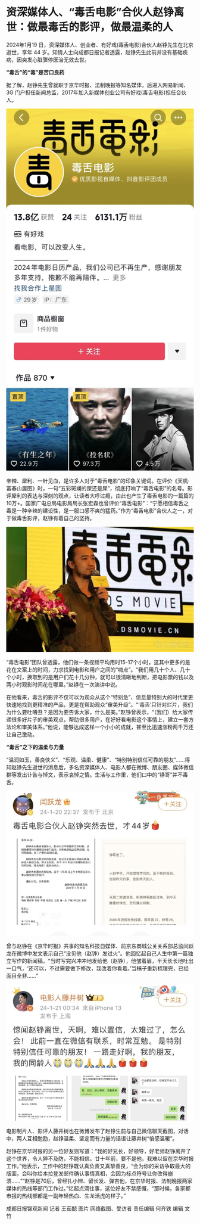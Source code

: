 # 资深媒体人、“毒舌电影”合伙人赵铮离世：做最毒舌的影评，做最温柔的人

2024年1月19 日，资深媒体人、创业者、有好戏(毒舌电影)合伙人赵铮先生在北京逝世，享年 44
岁。知情人士向成都日报记者透露，赵铮先生此前并没有基础疾病，因突发心脏骤停医治无效去世。

**“毒舌”的“毒”是苦口良药**

据了解，赵铮先生曾就职于京华时报、法制晚报等知名媒体，后进入网易新闻、3G 门户担任新闻总监，2017年加入新媒体创业公司有好戏(毒舌电影)担任合伙人。

![1e492e0944030ebee4b938c673439189.jpg](https://raw.githubusercontent.com/qqhsx/qqnews_image/main/2024/01/21/资深媒体人、“毒舌电影”合伙人赵铮离世：做最毒舌的影评，做最温柔的人/1e492e0944030ebee4b938c673439189.jpg)

辛辣、犀利、一针见血，是许多人对于“毒舌电影”的印象关键词。在评价《天机·富春山居图》时，一句“五彩斑斓的屎还是屎”，彻底打响了“毒舌电影”的名号。影评犀利的表达与深刻的观点，让读者大呼过瘾，由此也产生了毒舌电影的一篇篇的10万+。国家广电总局电影局局长张宏森也曾评价“毒舌电影”：“宁愿相信毒舌之毒是一种辛辣的建设性，是一服口感不爽的猛药。”作为“毒舌电影”合伙人之一，对于做毒舌影评，赵铮有着自己的坚持。

![7435d7a937148336c43d97ffcdf3f693.jpg](https://raw.githubusercontent.com/qqhsx/qqnews_image/main/2024/01/21/资深媒体人、“毒舌电影”合伙人赵铮离世：做最毒舌的影评，做最温柔的人/7435d7a937148336c43d97ffcdf3f693.jpg)

“毒舌电影”团队曾透露，他们做一条视频平均用时15-17个小时，这其中更多的是花在文案上的时间，力求找到电影和用户之间的“嗨点”。“我们用几十个人、几十个小时，换取到的是用户们花十几分钟，就可以很清晰地判断，把电影票的钱以及两小时观影时间花在哪里。”赵铮在一次演讲中说。

在他看来，毒舌的影评不仅可以为观众从这个“特别急”、信息量特别大的时代里更快速地找到更精准的产品，更是在帮助观众“审美升级”。“‘毒舌’只针对烂片，我们为什么要吐嘈丑？是因为要告诉大家，什么是美。”赵铮曾表示，“（我们）给大家传递很多好片子的审美观点，帮助很多用户，在好好看电影这个事情上，建立一套方法论和审美体系。”他说，能够达成这样一个小小的成就，甚至比迅速涨粉两千万还让自己激动。

**“毒舌”之下的温柔与力量**

“温润如玉，善良侠义”、“乐观、温柔、健康”、“特别特别信任可靠的朋友”……得知赵铮先生逝世的消息后，多名资深媒体人、电影人都在微博、朋友圈、媒体微信群等发出讣告与悼文，表示哀悼之情。生活与工作里，他们口中的“铮哥”并不毒舌。

![1786d35d1179591cf3899b9105bfe425.jpg](https://raw.githubusercontent.com/qqhsx/qqnews_image/main/2024/01/21/资深媒体人、“毒舌电影”合伙人赵铮离世：做最毒舌的影评，做最温柔的人/1786d35d1179591cf3899b9105bfe425.jpg)

曾与赵铮在《京华时报》共事的知名科技自媒体、前京东商城公关关系部总监闫跃龙在微博中发文表示自己“没见他（赵铮）发过火”。他回忆起自己人生中第一篇独立写作的新闻稿，“当时写完兴冲冲地发给他（赵铮），他皱着眉，半天长长地吐出一口气，‘还可以，不过需要做下修改，我改着你看着。’当稿子重新梳理完，已经面目全非……”

![3df386f93be8c38c3ab3617f47b5335d.jpg](https://raw.githubusercontent.com/qqhsx/qqnews_image/main/2024/01/21/资深媒体人、“毒舌电影”合伙人赵铮离世：做最毒舌的影评，做最温柔的人/3df386f93be8c38c3ab3617f47b5335d.jpg)

电影制片人、影评人藤井树也在微博发布了赵铮生前与自己微信聊天截图，对话中，两人互相勉励，赵铮温柔、坚定而有力量的话语让藤井树“倍感温暖”。

赵铮在京华时报的另一位好友则写道：“我的好兄长，好领导，好老师赵铮离开了这个世界，令人猝不及防，不能相信。廿十年前，要不是他，我难以留在京华时报工作。”他表示，工作中的赵铮既认真负责又真挚善良，“会为你的采访争取最大的版面，会叫你给本拉登发邮件确认事情真相，会因为标点符号让你改得崩溃……”“赵铮是70后，曾经扎小辫、留长发、弹吉他，在京华时报、法制晚报两家媒体的热线等部门工作过。”忆起点滴往事，这位好友不禁感慨，“那时候，各家都市报的热线部都是一副年轻热血、生龙活虎的样子。”

成都日报锦观新闻 记者 王茹懿 图片 网络截图、受访者 责任编辑 何齐铁 编辑 文竹

